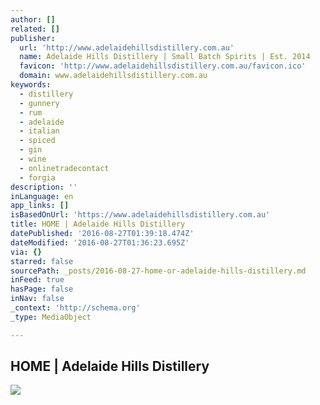 ```yaml
---
author: []
related: []
publisher:
  url: 'http://www.adelaidehillsdistillery.com.au'
  name: Adelaide Hills Distillery | Small Batch Spirits | Est. 2014
  favicon: 'http://www.adelaidehillsdistillery.com.au/favicon.ico'
  domain: www.adelaidehillsdistillery.com.au
keywords:
  - distillery
  - gunnery
  - rum
  - adelaide
  - italian
  - spiced
  - gin
  - wine
  - onlinetradecontact
  - forgia
description: ''
inLanguage: en
app_links: []
isBasedOnUrl: 'https://www.adelaidehillsdistillery.com.au'
title: HOME | Adelaide Hills Distillery
datePublished: '2016-08-27T01:39:18.474Z'
dateModified: '2016-08-27T01:36:23.695Z'
via: {}
starred: false
sourcePath: _posts/2016-08-27-home-or-adelaide-hills-distillery.md
inFeed: true
hasPage: false
inNav: false
_context: 'http://schema.org'
_type: MediaObject

---
```

<article style=""><h1>HOME | Adelaide Hills Distillery</h1><img src="http://static1.squarespace.com/static/56fcd242a3360ca005d5d015/t/570112cf4c2f85f4f9b87245/1472109745589/?format=1000w" /></article>